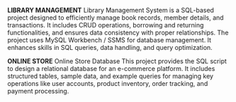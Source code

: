 **LIBRARY MANAGEMENT**
Library Management System is a SQL-based project designed to efficiently manage book records, member details, and transactions.
It includes CRUD operations, borrowing and returning functionalities, and ensures data consistency with proper relationships.
The project uses MySQL Workbench / SSMS for database management.
It enhances skills in SQL queries, data handling, and query optimization.

**ONLINE STORE**
Online Store Database This project provides the SQL script to design a relational database for an e-commerce platform. It includes structured tables, sample data, and example queries for managing key operations like user accounts, product inventory, order tracking, and payment processing.
